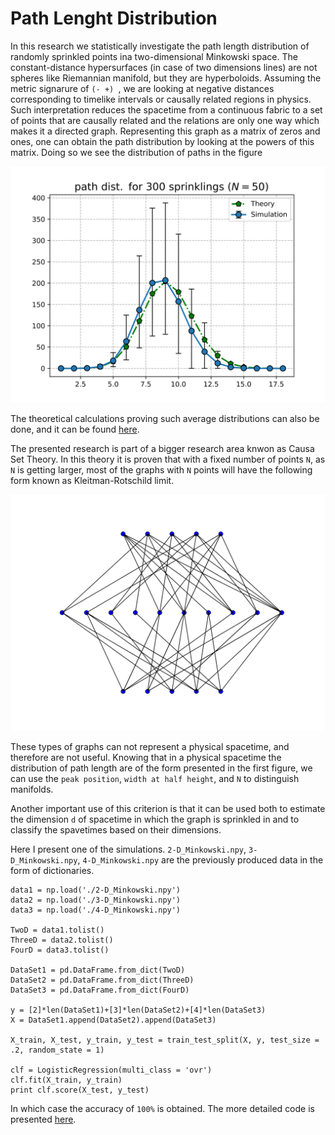 # Path Lenght Distribution

In this research we statistically investigate the path length distribution of randomly sprinkled points ina two-dimensional Minkowski space. The constant-distance hypersurfaces (in case of two dimensions lines) are not spheres like Riemannian manifold, but they are hyperboloids. Assuming the metric signarure of `(- +) `, we are looking at negative distances corresponding to timelike intervals or causally related regions in physics.
Such interpretation reduces the spacetime from a continuous fabric to a set of points that are causally related and the relations are only one way which makes it a directed graph. Representing this graph as a matrix of zeros and ones, one can obtain the path distribution by looking at the powers of this matrix. Doing so we see the distribution of paths in the figure

![paths](https://github.com/maghili/Path-Distribution/blob/master/50_point.png)

The theoretical calculations proving such average distributions can also be done, and it can be found <a href ="https://arxiv.org/abs/1805.07312">here</a>.

The presented research is part of a bigger research area knwon as Causa Set Theory. In this theory it is proven that with a fixed number of points `N`, as `N` is getting larger, most of the graphs with `N` points will have  the following form known as Kleitman-Rotschild limit. 

![KR](https://github.com/maghili/Path-Distribution/blob/master/3layer_RK.png)

These types of graphs can not represent a physical spacetime, and therefore are not useful. Knowing that in a physical spacetime the distribution of path length are of the form presented in the first figure, we can use the `peak position`, `width at half height`, and `N` to distinguish manifolds.

Another important use of this criterion is that it can be used both to estimate the dimension `d` of spacetime in which the graph is sprinkled in and to classify the spavetimes based on their dimensions.

Here I present one of the simulations. `2-D_Minkowski.npy`, `3-D_Minkowski.npy`, `4-D_Minkowski.npy` are the previously produced data in the form of dictionaries.

```
data1 = np.load('./2-D_Minkowski.npy')
data2 = np.load('./3-D_Minkowski.npy')
data3 = np.load('./4-D_Minkowski.npy')

TwoD = data1.tolist()
ThreeD = data2.tolist()
FourD = data3.tolist()

DataSet1 = pd.DataFrame.from_dict(TwoD)
DataSet2 = pd.DataFrame.from_dict(ThreeD)
DataSet3 = pd.DataFrame.from_dict(FourD)

y = [2]*len(DataSet1)+[3]*len(DataSet2)+[4]*len(DataSet3)
X = DataSet1.append(DataSet2).append(DataSet3)

X_train, X_test, y_train, y_test = train_test_split(X, y, test_size = .2, random_state = 1)

clf = LogisticRegression(multi_class = 'ovr')
clf.fit(X_train, y_train)
print clf.score(X_test, y_test)
```
In which case the accuracy of `100%` is obtained. The more detailed code is presented <a href="https://github.com/maghili/Path-Distribution/blob/master/CausalSets.py.ipynb">here<a>.
